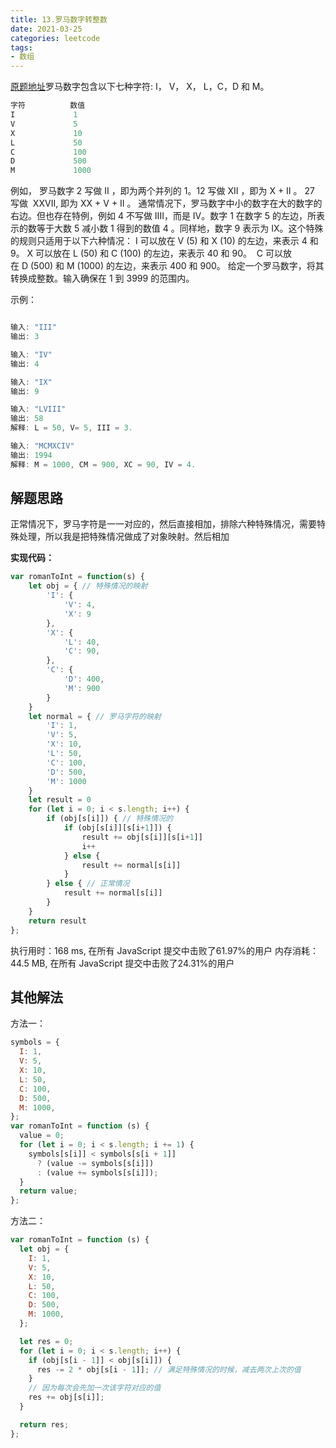 ```yaml
---
title: 13.罗马数字转整数
date: 2021-03-25
categories: leetcode
tags:
- 数组
---
```


[原题地址](https://leetcode-cn.com/problems/roman-to-integer/)罗马数字包含以下七种字符: I， V， X， L，C，D 和 M。

``` js
字符          数值
I             1
V             5
X             10
L             50
C             100
D             500
M             1000
```
例如， 罗马数字 2 写做 II ，即为两个并列的 1。12 写做 XII ，即为 X + II 。 27 写做  XXVII, 即为 XX + V + II 。
通常情况下，罗马数字中小的数字在大的数字的右边。但也存在特例，例如 4 不写做 IIII，而是 IV。数字 1 在数字 5 的左边，所表示的数等于大数 5 减小数 1 得到的数值 4 。同样地，数字 9 表示为 IX。这个特殊的规则只适用于以下六种情况：
I 可以放在 V (5) 和 X (10) 的左边，来表示 4 和 9。
X 可以放在 L (50) 和 C (100) 的左边，来表示 40 和 90。 
C 可以放在 D (500) 和 M (1000) 的左边，来表示 400 和 900。
给定一个罗马数字，将其转换成整数。输入确保在 1 到 3999 的范围内。

示例：

```js

输入: "III"
输出: 3

输入: "IV"
输出: 4

输入: "IX"
输出: 9

输入: "LVIII"
输出: 58
解释: L = 50, V= 5, III = 3.

输入: "MCMXCIV"
输出: 1994
解释: M = 1000, CM = 900, XC = 90, IV = 4.

```

## 解题思路
  正常情况下，罗马字符是一一对应的，然后直接相加，排除六种特殊情况，需要特殊处理，所以我是把特殊情况做成了对象映射。然后相加

**实现代码：**

``` js
var romanToInt = function(s) {
    let obj = { // 特殊情况的映射
        'I': {
            'V': 4,
            'X': 9
        },
        'X': {
            'L': 40,
            'C': 90,
        },
        'C': {
            'D': 400,
            'M': 900
        }
    }
    let normal = { // 罗马字符的映射
        'I': 1,
        'V': 5,
        'X': 10,
        'L': 50,
        'C': 100,
        'D': 500,
        'M': 1000
    }
    let result = 0
    for (let i = 0; i < s.length; i++) {
        if (obj[s[i]]) { // 特殊情况的
            if (obj[s[i]][s[i+1]]) {
                result += obj[s[i]][s[i+1]]
                i++
            } else {
                result += normal[s[i]]
            }
        } else { // 正常情况
            result += normal[s[i]]
        }
    }
    return result
};
```
执行用时：168 ms, 在所有 JavaScript 提交中击败了61.97%的用户
内存消耗：44.5 MB, 在所有 JavaScript 提交中击败了24.31%的用户

## 其他解法

方法一：
```js
symbols = {
  I: 1,
  V: 5,
  X: 10,
  L: 50,
  C: 100,
  D: 500,
  M: 1000,
};
var romanToInt = function (s) {
  value = 0;
  for (let i = 0; i < s.length; i += 1) {
    symbols[s[i]] < symbols[s[i + 1]]
      ? (value -= symbols[s[i]])
      : (value += symbols[s[i]]);
  }
  return value;
};
```
方法二：

``` js
var romanToInt = function (s) {
  let obj = {
    I: 1,
    V: 5,
    X: 10,
    L: 50,
    C: 100,
    D: 500,
    M: 1000,
  };

  let res = 0;
  for (let i = 0; i < s.length; i++) {
    if (obj[s[i - 1]] < obj[s[i]]) {
      res -= 2 * obj[s[i - 1]]; // 满足特殊情况的时候，减去两次上次的值
    }
    // 因为每次会先加一次该字符对应的值
    res += obj[s[i]];
  }

  return res;
};
```